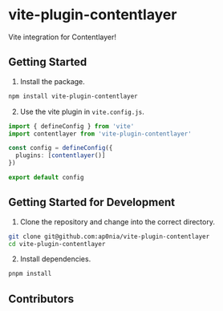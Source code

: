 # vite-plugin-contentlayer

Vite integration for Contentlayer!

## Getting Started

1. Install the package.
```bash
npm install vite-plugin-contentlayer
```

2. Use the vite plugin in `vite.config.js`.
```ts
import { defineConfig } from 'vite'
import contentlayer from 'vite-plugin-contentlayer'

const config = defineConfig({
  plugins: [contentlayer()]
})

export default config
```

## Getting Started for Development

1. Clone the repository and change into the correct directory.
```bash
git clone git@github.com:ap0nia/vite-plugin-contentlayer
cd vite-plugin-contentlayer
```

2. Install dependencies.
```bash
pnpm install
```

## Contributors

<!-- ALL-CONTRIBUTORS-LIST:START - Do not remove or modify this section -->
<!-- prettier-ignore-start -->
<!-- markdownlint-disable -->

<!-- markdownlint-restore -->
<!-- prettier-ignore-end -->

<!-- ALL-CONTRIBUTORS-LIST:END -->
